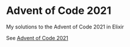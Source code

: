 # Advent of Code 2021

My solutions to the Advent of Code 2021 in Elixir

See [Advent of Code 2021](https://adventofcode.com/)
